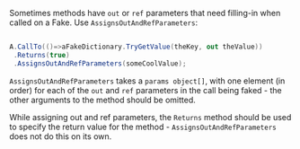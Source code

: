 Sometimes methods have `out` or `ref` parameters that need filling-in when called on a Fake. Use `AssignsOutAndRefParameters`:
```csharp

A.CallTo(()=>aFakeDictionary.TryGetValue(theKey, out theValue))
 .Returns(true) 
 .AssignsOutAndRefParameters(someCoolValue);
```

`AssignsOutAndRefParameters` takes a `params object[]`, with one element (in order) for each of the `out` and `ref` parameters in the call being faked - the other arguments to the method should be omitted.

While assigning out and ref parameters, the `Returns` method should be used to specify the return value for the method - `AssignsOutAndRefParameters` does not do this on its own.
